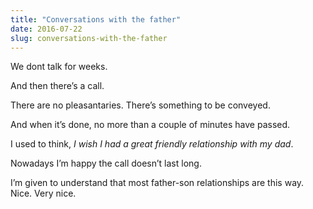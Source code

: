 ```yaml
---
title: "Conversations with the father"
date: 2016-07-22
slug: conversations-with-the-father
---
```

We dont talk for weeks.

And then there’s a call.

There are no pleasantaries. There’s something to be conveyed.

And when it’s done, no more than a couple of minutes have passed.

I used to think, _I wish I had a great friendly relationship with my dad_.

Nowadays I’m happy the call doesn’t last long.

I’m given to understand that most father-son relationships are this way. Nice. Very nice.